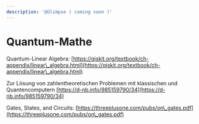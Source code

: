 ```yaml
---
description: '@Glimpse ( coming soon )'
---
```


# Quantum-Mathe

Quantum-Linear Algebra: [https://qiskit.org/textbook/ch-appendix/linear\_algebra.html](https://qiskit.org/textbook/ch-appendix/linear\_algebra.html)

Zur Lösung von zahlentheoretischen Problemen mit klassischen und Quantencomputern [https://d-nb.info/985159790/34](https://d-nb.info/985159790/34)

Gates, States, and Circuits: [https://threeplusone.com/pubs/on\_gates.pdf](https://threeplusone.com/pubs/on\_gates.pdf)
